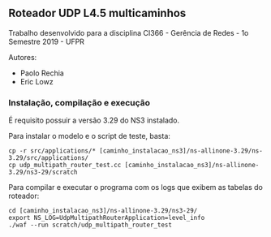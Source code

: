 ## Roteador UDP L4.5 multicaminhos
Trabalho desenvolvido para a disciplina CI366 - Gerência de Redes - 1o Semestre 2019 - UFPR

Autores: 
  - Paolo Rechia
  - Eric Lowz

### Instalação, compilação e execução

É requisito possuir a versão 3.29 do NS3 instalado. 


Para instalar o modelo e o script de teste, basta:

```
cp -r src/applications/* [caminho_instalacao_ns3]/ns-allinone-3.29/ns-3.29/src/applications/
cp udp_multipath_router_test.cc [caminho_instalacao_ns3]/ns-allinone-3.29/ns3-29/scratch

```

Para compilar e executar o programa com os logs que exibem as tabelas do roteador:
```
cd [caminho_instalacao_ns3]/ns-allinone-3.29/ns3-29/
export NS_LOG=UdpMultipathRouterApplication=level_info
./waf --run scratch/udp_multipath_router_test
```
